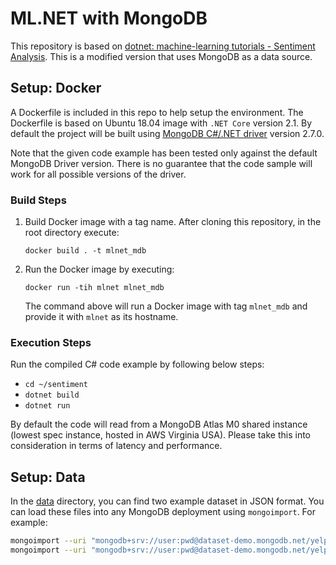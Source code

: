 

# ML.NET with MongoDB 

This repository is based on [dotnet: machine-learning tutorials - Sentiment Analysis](https://github.com/dotnet/samples/tree/master/machine-learning/tutorials/SentimentAnalysis). This is a modified version that uses MongoDB as a data source.


## Setup: Docker

A Dockerfile is included in this repo to help setup the environment. The Dockerfile is based on Ubuntu 18.04 image with `.NET Core` version 2.1. By default the project will be built using [MongoDB C#/.NET driver](http://mongodb.github.io/mongo-csharp-driver/) version 2.7.0. 

Note that the given code example has been tested only against the default MongoDB Driver version. There is no guarantee that the code sample will work for all possible versions of the driver.

### Build Steps

1. Build Docker image with a tag name. After cloning this repository, in the root directory execute:
      
    ```
    docker build . -t mlnet_mdb
    ```

2. Run the Docker image by executing:

   ```
   docker run -tih mlnet mlnet_mdb
   ```
   The command above will run a Docker image with tag `mlnet_mdb` and provide it with `mlnet` as its hostname.

### Execution Steps

Run the compiled C# code example by following below steps:

   * `cd ~/sentiment`
   * `dotnet build`
   * `dotnet run`

By default the code will read from a MongoDB Atlas M0 shared instance (lowest spec instance, hosted in AWS Virginia USA). Please take this into consideration in terms of latency and performance. 


## Setup: Data

In the [data](./data) directory, you can find two example dataset in JSON format. You can load these files into any MongoDB deployment using `mongoimport`. For example: 

```sh
mongoimport --uri "mongodb+srv://user:pwd@dataset-demo.mongodb.net/yelp" --collection review_train ./review_train.json 
mongoimport --uri "mongodb+srv://user:pwd@dataset-demo.mongodb.net/yelp" --collection review_test ./review_test.json 
```





